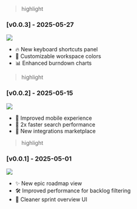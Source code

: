 > highlight
### [v0.0.3] - 2025-05-27
![](../public/images/changelog/feature3.jpg)
- 🔥 New keyboard shortcuts panel
- 🌈 Customizable workspace colors
- 📊 Enhanced burndown charts

> highlight
### [v0.0.2] - 2025-05-15
![](../public/images/changelog/feature2.jpg)
- 📱 Improved mobile experience
- 🚀 2x faster search performance
- 🧩 New integrations marketplace

> highlight
### [v0.0.1] - 2025-05-01
![](../public/images/changelog/feature1.jpg)
- ✨ New epic roadmap view
- 🛠 Improved performance for backlog filtering
- 🧹 Cleaner sprint overview UI
